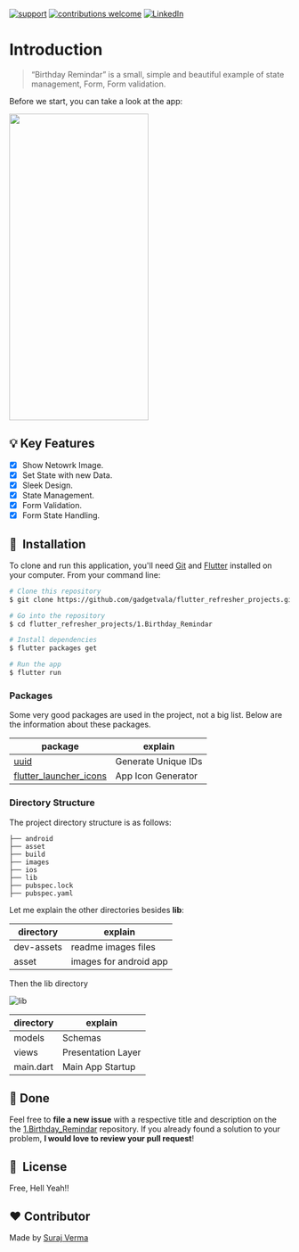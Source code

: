 [![support](https://img.shields.io/badge/plateform-flutter%7Candroid%20studio-9cf?style=plastic&logo=appveyor)](https://github.com/gadgetvala/flutter_refresher_projects)
[![contributions welcome](https://img.shields.io/badge/contributions-welcome-brightgreen.svg?style=flat)](https://github.com/gadgetvala/flutter_refresher_projects/issues)
[![LinkedIn](https://img.shields.io/badge/-LinkedIn-black.svg?style=flat-square&logo=linkedin&colorB=555)](https://www.linkedin.com/in/gadgetvala/)

# Introduction

> “Birthday Remindar”
> is a small, simple and beautiful example of state management, Form, Form validation.

Before we start, you can take a look at the app:

<img src="dev_assets/output.gif" width="250" height="550"/>

## :bulb: Key Features

- [x] Show Netowrk Image.
- [x] Set State with new Data.
- [x] Sleek Design.
- [x] State Management.
- [x] Form Validation.
- [x] Form State Handling.

## 🚀 &nbsp;Installation

To clone and run this application, you'll need [Git](https://git-scm.com) and [Flutter](https://flutter.dev/docs/get-started/install) installed on your computer. From your command line:

```bash
# Clone this repository
$ git clone https://github.com/gadgetvala/flutter_refresher_projects.git

# Go into the repository
$ cd flutter_refresher_projects/1.Birthday_Remindar

# Install dependencies
$ flutter packages get

# Run the app
$ flutter run
```

### Packages

Some very good packages are used in the project, not a big list.
Below are the information about these packages.

| package                                                   | explain            |
| --------------------------------------------------------- | ------------------ |
| [uuid](https://pub.dev/packages/uuid) | Generate Unique IDs       |
| [flutter_launcher_icons](https://pub.dev/packages/flutter_launcher_icons)   | App Icon Generator      |

### Directory Structure

The project directory structure is as follows:

```
├── android
├── asset
├── build
├── images
├── ios
├── lib
├── pubspec.lock
├── pubspec.yaml

```

Let me explain the other directories besides **lib**:

| directory | explain                |
| --------- | ---------------------- |
| dev-assets    | readme images files    |
| asset     | images for android app |

Then the lib directory

![lib](images/lib.png)

| directory | explain              |
| --------- | -------------------- |
| models    | Schemas              |
| views   | Presentation Layer     |
| main.dart | Main App Startup     |

## :clap: Done

Feel free to **file a new issue** with a respective title and description on the the [1.Birthday_Remindar](https://github.com/gadgetvala/flutter_refresher_projects/issues) repository. If you already found a solution to your problem, **I would love to review your pull request**!

## 📘&nbsp; License

Free, Hell Yeah!!
## :heart: Contributor

Made by [Suraj Verma](https://github.com/gadgetvala)